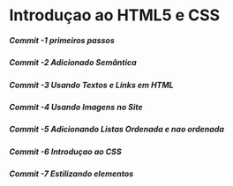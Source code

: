 # Introduçao ao HTML5 e CSS

##### Commit -1 primeiros passos
##### Commit -2 Adicionado Semântica
##### Commit -3 Usando Textos e Links em HTML
##### Commit -4 Usando Imagens no Site
##### Commit -5 Adicionando Listas Ordenada e nao ordenada
##### Commit -6 Introduçao ao CSS
##### Commit -7 Estilizando elementos